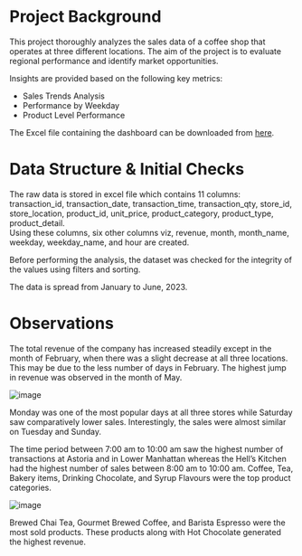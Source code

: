 <h1>Project Background</h1>

This project thoroughly analyzes the sales data of a coffee shop that operates at three different locations.
The aim of the project is to evaluate regional performance and identify market opportunities.

Insights are provided based on the following key metrics:
- Sales Trends Analysis
- Performance by Weekday 
- Product Level Performance

The Excel file containing the dashboard can be downloaded from <a href="https://github.com/mzsprojects/DataAnalyticsProjects/blob/main/CoffeeShopSales/Sales%20Analysis%20for%20Coffee%20Shop.xlsx">here</a>.

<h1>Data Structure & Initial Checks</h1>

The raw data is stored in excel file which contains 11 columns: transaction_id, transaction_date, transaction_time, transaction_qty, store_id, store_location, product_id, unit_price, product_category, product_type, product_detail. <br>
Using these columns, six other columns viz, revenue, month, month_name, weekday, weekday_name, and hour are created.

Before performing the analysis, the dataset was checked for the integrity of the values using filters and sorting.

The data is spread from January to June, 2023.

<h1>Observations</h1>

The total revenue of the company has increased steadily except in the month of February, when there was a slight decrease at all three locations. This may be due to the less number of days in February.
The highest jump in revenue was observed in the month of May. 

![image](https://github.com/user-attachments/assets/33d88475-1c51-4067-b6cd-79989da043d7)

Monday was one of the most popular days at all three stores while Saturday saw comparatively lower sales.
Interestingly, the sales were almost similar on Tuesday and Sunday.

The time period between 7:00 am to 10:00 am saw the highest number of transactions at Astoria and in Lower Manhattan whereas the Hell’s Kitchen had the highest number of sales between 8:00 am to 10:00 am. 
Coffee, Tea, Bakery items, Drinking Chocolate, and Syrup Flavours were the top product categories.

![image](https://github.com/user-attachments/assets/605aa063-01ec-42d4-be69-859d67955f1e)

Brewed Chai Tea, Gourmet Brewed Coffee, and Barista Espresso were the most sold products.
These products along with Hot Chocolate generated the highest revenue.

<!---
<p><b>Data Source:</b> <a href="https://mavenanalytics.io/data-playground?order=date_added%2Cdesc&search=Coffee">Maven Analytics Data Playground - Coffee Shop Sales</a></p>
--->

